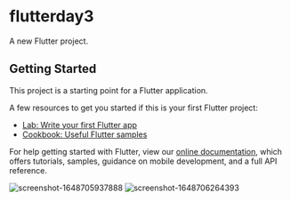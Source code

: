# flutterday3

A new Flutter project.

## Getting Started

This project is a starting point for a Flutter application.

A few resources to get you started if this is your first Flutter project:

- [Lab: Write your first Flutter app](https://flutter.dev/docs/get-started/codelab)
- [Cookbook: Useful Flutter samples](https://flutter.dev/docs/cookbook)

For help getting started with Flutter, view our
[online documentation](https://flutter.dev/docs), which offers tutorials,
samples, guidance on mobile development, and a full API reference.

![screenshot-1648705937888](https://user-images.githubusercontent.com/76991016/160986954-c9a60bbd-af4b-4147-a598-5c5043b300eb.png)
![screenshot-1648706264393](https://user-images.githubusercontent.com/76991016/160986962-68e4b8c4-25da-450c-9a86-65cfcde5bc1b.png)
